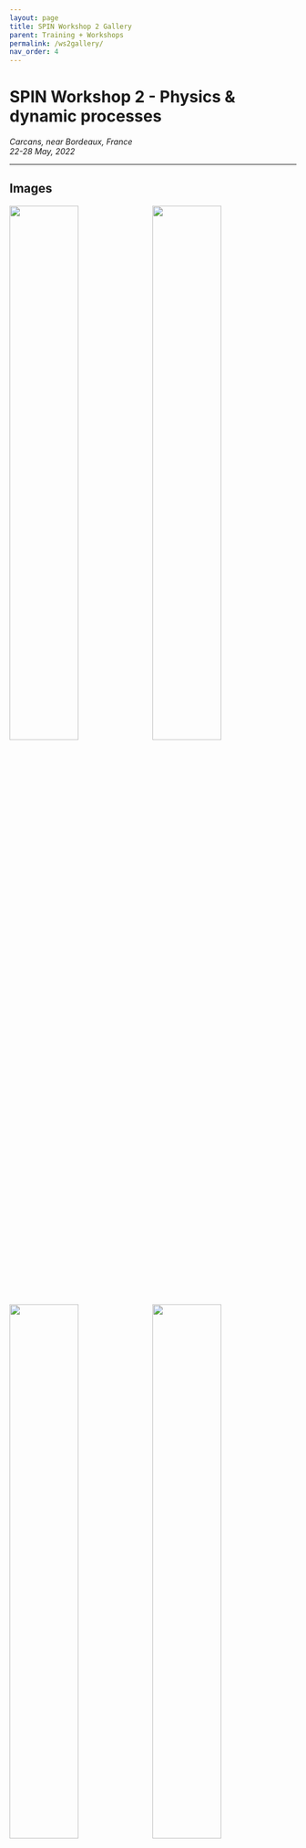```yaml
---
layout: page
title: SPIN Workshop 2 Gallery
parent: Training + Workshops
permalink: /ws2gallery/
nav_order: 4
---
```




# SPIN Workshop 2 - Physics & dynamic processes
_Carcans, near Bordeaux, France_   
_22-28 May, 2022_  

---

## Images

<img class="img-hover" src="/assets/images/ws2/images/20220523_11_50_12_SPIN22.JPG" width="49%"/>  <img class="img-hover" src="/assets/images/ws2/images/20220523_11_50_21_SPIN22.JPG" width="49%"/>

<img class="img-hover" src="/assets/images/ws2/images/20220523_13_56_30_SPIN22.JPG" width="49%"/>  <img class="img-hover" src="/assets/images/ws2/images/20220523_17_32_32_SPIN22.JPG" width="49%"/>

<img class="img-hover" src="/assets/images/ws2/images/20220523_17_32_37_SPIN22.JPG" width="49%"/>  <img class="img-hover" src="/assets/images/ws2/images/20220523_17_32_44_SPIN22.JPG" width="49%"/>


## SPIN WS2 excursion
Dune de Pilat and Atlantic beach. 

<img class="img-hover" src="/assets/images/ws2/images/20220524_16_33_41_SPIN22.JPG" width="49%"/>  <img class="img-hover" src="/assets/images/ws2/images/20220524_16_33_56_SPIN22.JPG" width="49%"/> 

<img class="img-hover" src="/assets/images/ws2/images/20220524_16_34_02_SPIN22.JPG" width="49%"/>  <img class="img-hover" src="/assets/images/ws2/images/20220524_16_34_05_SPIN22.JPG" width="49%"/>

<img class="img-hover" src="/assets/images/ws2/images/20220524_16_35_06_SPIN22.JPG" width="49%"/>  <img class="img-hover" src="/assets/images/ws2/images/20220524_16_35_12_SPIN22.JPG" width="49%"/>

<img class="img-hover" src="/assets/images/ws2/images/20220524_16_36_29_SPIN22.JPG" width="49%"/>  <img class="img-hover" src="/assets/images/ws2/images/20220524_16_36_48_SPIN22.JPG" width="49%"/> 

<img class="img-hover" src="/assets/images/ws2/images/20220524_16_36_58_SPIN22.JPG" width="49%"/>  <img class="img-hover" src="/assets/images/ws2/images/20220524_16_38_10_SPIN22.JPG" width="49%"/>

<img class="img-hover" src="/assets/images/ws2/images/20220524_16_41_51_SPIN22.JPG" width="49%"/>  <img class="img-hover" src="/assets/images/ws2/images/20220524_16_42_26_SPIN22.JPG" width="49%"/>

<img class="img-hover" src="/assets/images/ws2/images/20220524_17_00_06_SPIN22.JPG" width="49%"/>  <img class="img-hover" src="/assets/images/ws2/images/20220524_17_09_09_SPIN22.JPG" width="49%"/> 

<img class="img-hover" src="/assets/images/ws2/images/20220524_17_09_13_SPIN22.JPG" width="49%"/>  <img class="img-hover" src="/assets/images/ws2/images/20220524_17_10_43_SPIN22.JPG" width="49%"/>

<img class="img-hooer" src="/assets/images/ws2/images/20220524_17_12_50_SPIN22.JPG" width="49%"/>  <img class="img-hover" src="/assets/images/ws2/images/20220524_17_13_06_SPIN22.JPG" width="49%"/>

<img class="img-hover" src="/assets/images/ws2/images/20220524_17_13_06_SPIN22-1.JPG" width="49%"/>  <img class="img-hover" src="/assets/images/ws2/images/20220524_17_13_08_SPIN22.JPG" width="49%"/>

<img class="img-hover" src="/assets/images/ws2/images/20220524_17_18_20_SPIN22.JPG" width="49%"/>  <img class="img-hover" src="/assets/images/ws2/images/20220524_17_19_07_SPIN22.JPG" width="49%"/>

<img class="img-hover" src="/assets/images/ws2/images/20220524_17_20_19_SPIN22.JPG" width="49%"/>  <img class="img-hover" src="/assets/images/ws2/images/20220524_17_21_07_SPIN22.JPG" width="49%"/>

<img class="img-hover" src="/assets/images/ws2/images/20220524_17_22_18_SPIN22.JPG" width="49%"/>  <img class="img-hover" src="/assets/images/ws2/images/20220524_17_22_28_SPIN22.JPG" width="49%"/>

<img class="img-hover" src="/assets/images/ws2/images/20220524_17_13_26_SPIN22.JPG" width="49%"/>  <img class="img-hover" src="/assets/images/ws2/images/20220524_17_13_29_SPIN22.JPG" width="49%"/>

<img class="img-hover" src="/assets/images/ws2/images/20220524_17_20_39_SPIN22.JPG" width="49%"/>  <img class="img-hover" src="/assets/images/ws2/images/20220524_17_20_54_SPIN22.JPG" width="49%"/>
